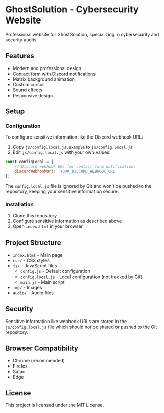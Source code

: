 # GhostSolution - Cybersecurity Website

Professional website for GhostSolution, specializing in cybersecurity and security audits.

## Features

- Modern and professional design
- Contact form with Discord notifications
- Matrix background animation
- Custom cursor
- Sound effects
- Responsive design

## Setup

### Configuration

To configure sensitive information like the Discord webhook URL:

1. Copy `js/config.local.js.example` to `js/config.local.js`
2. Edit `js/config.local.js` with your own values:

```javascript
const configLocal = {
    // Discord webhook URL for contact form notifications
    discordWebhookUrl: 'YOUR_DISCORD_WEBHOOK_URL'
};
```

The `config.local.js` file is ignored by Git and won't be pushed to the repository, keeping your sensitive information secure.

### Installation

1. Clone this repository
2. Configure sensitive information as described above
3. Open `index.html` in your browser

## Project Structure

- `index.html` - Main page
- `css/` - CSS styles
- `js/` - JavaScript files
  - `config.js` - Default configuration
  - `config.local.js` - Local configuration (not tracked by Git)
  - `main.js` - Main script
- `img/` - Images
- `audio/` - Audio files

## Security

Sensitive information like webhook URLs are stored in the `js/config.local.js` file which should not be shared or pushed to the Git repository.

## Browser Compatibility

- Chrome (recommended)
- Firefox
- Safari
- Edge

## License

This project is licensed under the MIT License. 